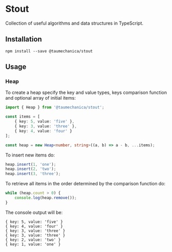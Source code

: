 # Stout

Collection of useful algorithms and data structures in TypeScript.

## Installation

```
npm install --save @taumechanica/stout
```

## Usage

### Heap

To create a heap specify the key and value types, keys comparison function and optional array of initial items:

```ts
import { Heap } from '@taumechanica/stout';

const items = [
    { key: 5, value: 'five' },
    { key: 3, value: 'three' },
    { key: 4, value: 'four' }
];

const heap = new Heap<number, string>((a, b) => a - b, ...items);
```

To insert new items do:

```ts
heap.insert(1, 'one');
heap.insert(2, 'two');
heap.insert(3, 'three');
```

To retrieve all items in the order determined by the comparison function do:

```ts
while (heap.count > 0) {
    console.log(heap.remove());
}
```

The console output will be:

```
{ key: 5, value: 'five' }
{ key: 4, value: 'four' }
{ key: 3, value: 'three' }
{ key: 3, value: 'three' }
{ key: 2, value: 'two' }
{ key: 1, value: 'one' }
```
